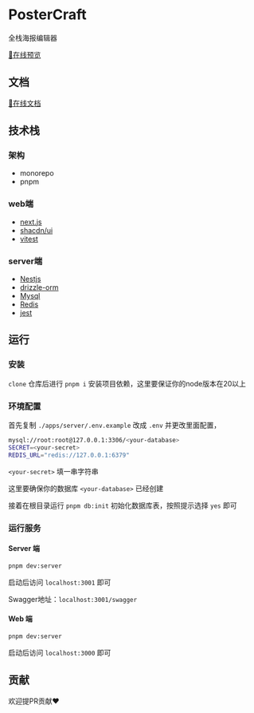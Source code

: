 # PosterCraft

全栈海报编辑器

[👀在线预览](https://poster-craft.leostar.top)

## 文档

[📃在线文档](https://poster-craft-docs.vercel.app/)

## 技术栈

### 架构

- monorepo
- pnpm

### web端

- [next.js](https://nextjs.org/)
- [shacdn/ui](https://ui.shadcn.com/)
- [vitest](https://vitest.dev/)

### server端

- [Nestjs](https://docs.nestjs.com/)
- [drizzle-orm](https://orm.drizzle.team/)
- [Mysql](https://www.mysql.com/cn/)
- [Redis](https://redis.io/)
- [jest](https://jestjs.io/)

## 运行

### 安装

`clone` 仓库后进行 `pnpm i` 安装项目依赖，这里要保证你的node版本在20以上

### 环境配置

首先复制 `./apps/server/.env.example` 改成 `.env` 并更改里面配置，

```bash
mysql://root:root@127.0.0.1:3306/<your-database>
SECRET=<your-secret>
REDIS_URL="redis://127.0.0.1:6379"
```

`<your-secret>` 填一串字符串

这里要确保你的数据库 `<your-database>` 已经创建

接着在根目录运行 `pnpm db:init` 初始化数据库表，按照提示选择 `yes` 即可

### 运行服务

#### Server 端

```bash
pnpm dev:server
```

启动后访问 `localhost:3001` 即可

Swagger地址：`localhost:3001/swagger`

#### Web 端

```bash
pnpm dev:server
```

启动后访问 `localhost:3000` 即可

## 贡献

欢迎提PR贡献❤
